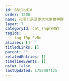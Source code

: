 ```yaml
---
id: 66tlqd1d
order: 1200
name: 孔明灯是活体大气生物种群
layer: 7
categoryId: cat_7hqnYMGY
tagIds:
  - tag_fRp-FvBe
aliases: []
titledLinks: []
parent: ""
relatedEntries: []
timelineEvents: []
nsfw: false
lastUpdated: 1758087125
---
```



